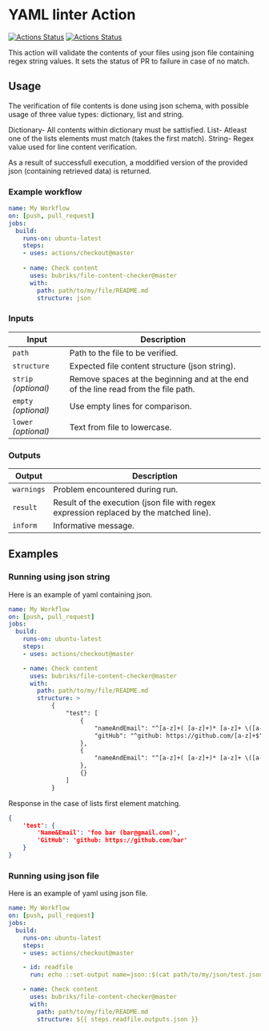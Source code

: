 # YAML linter Action

[![Actions Status](https://github.com/bubriks/file-content-checker/workflows/Lint/badge.svg)](https://github.com/bubriks/file-content-checker/actions)
[![Actions Status](https://github.com/bubriks/file-content-checker/workflows/Integration%20Test/badge.svg)](https://github.com/bubriks/file-content-checker/actions)

This action will validate the contents of your files using json file containing regex string values. It sets the status of PR to failure in case of no match.

## Usage

The verification of file contents is done using json schema, with possible usage of three value types: dictionary, list and string.

Dictionary- All contents within dictionary must be sattisfied.
List- Atleast one of the lists elements must match (takes the first match).
String- Regex value used for line content verification.

As a result of successfull execution, a moddified version of the provided json (containing retrieved data) is returned.

### Example workflow

```yaml
name: My Workflow
on: [push, pull_request]
jobs:
  build:
    runs-on: ubuntu-latest
    steps:
    - uses: actions/checkout@master
	
    - name: Check content
      uses: bubriks/file-content-checker@master
      with:
        path: path/to/my/file/README.md
		structure: json
```

### Inputs

| Input                                             | Description                                        |
|------------------------------------------------------|-----------------------------------------------|
| `path`  | Path to the file to be verified.    |
| `structure` | Expected file content structure (json string).    |
| `strip` _(optional)_  | Remove spaces at the beginning and at the end of the line read from the file path.    |
| `empty` _(optional)_  | Use empty lines for comparison.    |
| `lower` _(optional)_  | Text from file to lowercase.    |

### Outputs

| Output                                             | Description                                        |
|------------------------------------------------------|-----------------------------------------------|
| `warnings`  | Problem encountered during run.    |
| `result`  | Result of the execution (json file with regex expression replaced by the matched line).    |
| `inform`  | Informative message.    |

## Examples

### Running using json string

Here is an example of yaml containing json.

```yaml
name: My Workflow
on: [push, pull_request]
jobs:
  build:
    runs-on: ubuntu-latest
    steps:
    - uses: actions/checkout@master

    - name: Check content
      uses: bubriks/file-content-checker@master
      with:
        path: path/to/my/file/README.md
		structure: >
            {
                "test": [
                    {
                        "nameAndEmail": "^[a-z]+( [a-z]+)* [a-z]+ \([a-z]+@gmail.com\)$",
                        "gitHub": "^github: https://github.com/[a-z]+$"
                    },
                    {
                        "nameAndEmail": "^[a-z]+( [a-z]+)* [a-z]+ \([a-z]+@gmail.com\)$"
                    },
                    {}
                ]
            }
```

Response in the case of lists first element matching.


```json
{
    'test': {
        'Name&Email': 'foo bar (bar@gmail.com)', 
        'GitHub': 'github: https://github.com/bar'
    }
}
```

### Running using json file

Here is an example of yaml using json file.

```yaml
name: My Workflow
on: [push, pull_request]
jobs:
  build:
    runs-on: ubuntu-latest
    steps:
    - uses: actions/checkout@master

    - id: readfile
      run: echo ::set-output name=json::$(cat path/to/my/json/test.json)

    - name: Check content
      uses: bubriks/file-content-checker@master
      with:
        path: path/to/my/file/README.md
        structure: ${{ steps.readfile.outputs.json }}
```